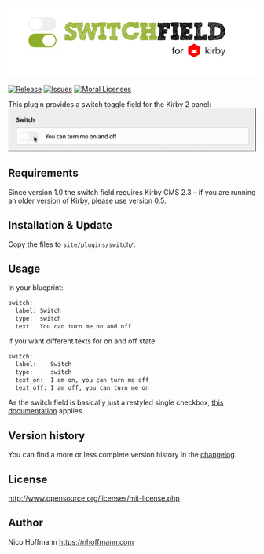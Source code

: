 ![Switch Field for Kirby CMS](docs/logo.png)  

[![Release](https://img.shields.io/github/release/distantnative/switch.svg)](https://github.com/distantnative/switch/releases) [![Issues](https://img.shields.io/github/issues/distantnative/switch.svg)](https://github.com/distantnative/switch/issues) [![Moral Licenses](https://img.shields.io/badge/buy-moral_licenses-8dae28.svg)](https://gumroad.com/distantnative)


This plugin provides a switch toggle field for the Kirby 2 panel:  
![switch](docs/switch.gif)

## Requirements
Since version 1.0 the switch field requires Kirby CMS 2.3 – if you are running an older version of Kirby, please use [version 0.5](https://github.com/distantnative/switch/releases/tag/v0.5).

## Installation & Update
Copy the files to `site/plugins/switch/`.

## Usage
In your blueprint:

```
switch:
  label: Switch
  type:  switch
  text:  You can turn me on and off
```

If you want different texts for on and off state:

```
switch:
  label:    Switch
  type:     switch
  text_on:  I am on, you can turn me off
  text_off: I am off, you can turn me on
```

As the switch field is basically just a restyled single checkbox, [this documentation](http://getkirby.com/docs/cheatsheet/panel-fields/checkbox) applies.

## Version history
You can find a more or less complete version history in the [changelog](CHANGELOG.md).

## License
<http://www.opensource.org/licenses/mit-license.php>

## Author
Nico Hoffmann <https://nhoffmann.com>

